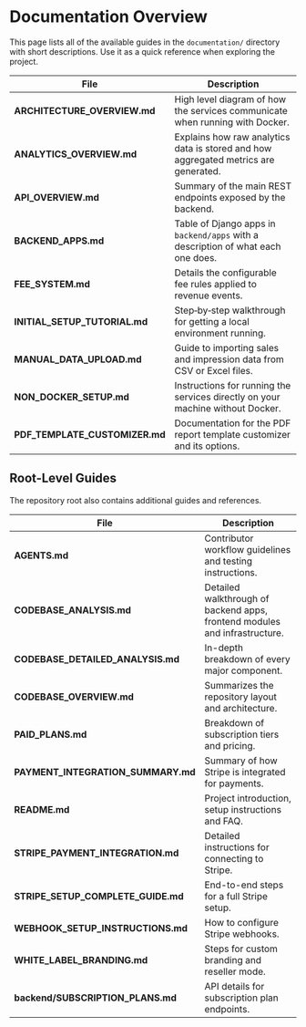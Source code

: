 # Documentation Overview

This page lists all of the available guides in the `documentation/` directory with short descriptions. Use it as a quick reference when exploring the project.

| File | Description |
| ---- | ----------- |
| **ARCHITECTURE_OVERVIEW.md** | High level diagram of how the services communicate when running with Docker. |
| **ANALYTICS_OVERVIEW.md** | Explains how raw analytics data is stored and how aggregated metrics are generated. |
| **API_OVERVIEW.md** | Summary of the main REST endpoints exposed by the backend. |
| **BACKEND_APPS.md** | Table of Django apps in `backend/apps` with a description of what each one does. |
| **FEE_SYSTEM.md** | Details the configurable fee rules applied to revenue events. |
| **INITIAL_SETUP_TUTORIAL.md** | Step‑by‑step walkthrough for getting a local environment running. |
| **MANUAL_DATA_UPLOAD.md** | Guide to importing sales and impression data from CSV or Excel files. |
| **NON_DOCKER_SETUP.md** | Instructions for running the services directly on your machine without Docker. |
| **PDF_TEMPLATE_CUSTOMIZER.md** | Documentation for the PDF report template customizer and its options. |

## Root-Level Guides

The repository root also contains additional guides and references.

| File | Description |
| ---- | ----------- |
| **AGENTS.md** | Contributor workflow guidelines and testing instructions. |
| **CODEBASE_ANALYSIS.md** | Detailed walkthrough of backend apps, frontend modules and infrastructure. |
| **CODEBASE_DETAILED_ANALYSIS.md** | In-depth breakdown of every major component. |
| **CODEBASE_OVERVIEW.md** | Summarizes the repository layout and architecture. |
| **PAID_PLANS.md** | Breakdown of subscription tiers and pricing. |
| **PAYMENT_INTEGRATION_SUMMARY.md** | Summary of how Stripe is integrated for payments. |
| **README.md** | Project introduction, setup instructions and FAQ. |
| **STRIPE_PAYMENT_INTEGRATION.md** | Detailed instructions for connecting to Stripe. |
| **STRIPE_SETUP_COMPLETE_GUIDE.md** | End-to-end steps for a full Stripe setup. |
| **WEBHOOK_SETUP_INSTRUCTIONS.md** | How to configure Stripe webhooks. |
| **WHITE_LABEL_BRANDING.md** | Steps for custom branding and reseller mode. |
| **backend/SUBSCRIPTION_PLANS.md** | API details for subscription plan endpoints. |
